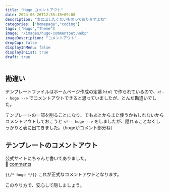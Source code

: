 ```yaml
---
title: "Hugo コメントアウト"
date: 2024-06-26T12:55:18+09:00
description: "表に出したくないものってありますよね"
categories: ["homepage","coding"]
tags: ["Hugo","Theme"]
image: "/images/hugo-commentout.webp"
imageDescription: "コメントアウト"
dropCap: false
displayInMenu: false
displayInList: true
draft: true
---
```

## 勘違い

テンプレートファイルはホームページ作成の定番 `html` で作られているので、`<!-- hoge -->` でコメントアウトできると思っていましたが、とんだ勘違いでした。  

テンプレートの一部を削ることになり、でもあとからまた使うかもしれないからコメントアウトしておこうと `<!-- hoge -->` をしましたが、隠れることなくしっかりと表に出てきました。（hogeがコメント部分ね）  

## テンプレートのコメントアウト

公式サイトにちゃんと書いてありました。  
:link: [comments](https://gohugo.io/templates/introduction/#comments)  

`{{/* hoge */}}` これが正式なコメントアウトとなります。  

このやり方で、安心して隠しましょう。  
